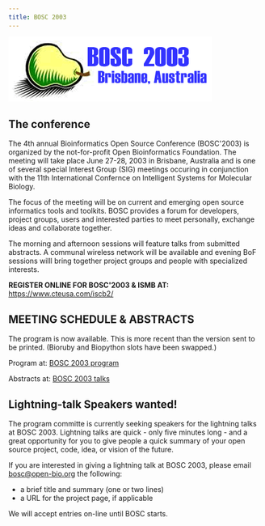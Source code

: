 ```yaml
---
title: BOSC 2003
---
```


![](Bosc-2003-logo.gif "Bosc-2003-logo.gif")

The conference
--------------

The 4th annual Bioinformatics Open Source Conference (BOSC'2003) is
organized by the not-for-profit Open Bioinformatics Foundation. The
meeting will take place June 27-28, 2003 in Brisbane, Australia and is
one of several special Interest Group (SIG) meetings occuring in
conjunction with the 11th International Confernce on Intelligent Systems
for Molecular Biology.

The focus of the meeting will be on current and emerging open source
informatics tools and toolkits. BOSC provides a forum for developers,
project groups, users and interested parties to meet personally,
exchange ideas and collaborate together.

The morning and afternoon sessions will feature talks from submitted
abstracts. A communal wireless network will be available and evening BoF
sessions willl bring together project groups and people with specialized
interests.

**REGISTER ONLINE FOR BOSC'2003 & ISMB AT:**
<https://www.cteusa.com/iscb2/>

MEETING SCHEDULE & ABSTRACTS
----------------------------

The program is now available. This is more recent than the version sent
to be printed. (Bioruby and Biopython slots have been swapped.)

  
Program at: [BOSC 2003 program](BOSC_2003_program "wikilink")

Abstracts at: [BOSC 2003 talks](BOSC_2003_talks "wikilink")

Lightning-talk Speakers wanted!
-------------------------------

The program committe is currently seeking speakers for the lightning
talks at BOSC 2003. Lightning talks are quick - only five minutes long -
and a great opportunity for you to give people a quick summary of your
open source project, code, idea, or vision of the future.

If you are interested in giving a lightning talk at BOSC 2003, please
email <bosc@open-bio.org> the following:

-   a brief title and summary (one or two lines)
-   a URL for the project page, if applicable

We will accept entries on-line until BOSC starts.
